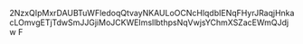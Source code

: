 2NzxQIpMxrDAUBTuWFledoqQtvayNKAULoOCNcHlqdbIENqFHyrJRaqjHnkacLOmvgETjTdwSmJJGjiMoJCKWEImsllbthpsNqVwjsYChmXSZacEWmQJdjw
F
